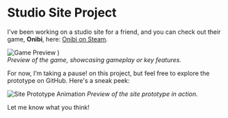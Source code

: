# Studio Site Project  

I've been working on a studio site for a friend, and you can check out their game, **Onibi**, here: [Onibi on Steam](https://store.steampowered.com/app/2934090/Onibi/).  

![Game Preview](https://github.com/user-attachments/assets/155c0562-3ecd-48de-b460-f99a23d5058a)
)  
*Preview of the game, showcasing gameplay or key features.*  

For now, I’m taking a pause!
 on this project, but feel free to explore the prototype on GitHub. Here's a sneak peek:  

![Site Prototype Animation](https://github.com/user-attachments/assets/f7e4fe02-1e0e-408e-9cbd-de7324ea4686)
*Preview of the site prototype in action.*  

Let me know what you think!  
